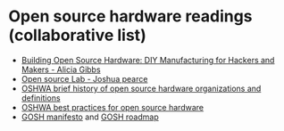 # Open source hardware readings (collaborative list)

- [Building Open Source Hardware: DIY Manufacturing for Hackers and Makers - Alicia Gibbs](https://books.google.ch/books?id=wg27BQAAQBAJ&printsec=frontcover&source=gbs_ge_summary_r&cad=0#v=onepage&q&f=false) 
- [Open source Lab - Joshua pearce](https://www.appropedia.org/Open-source_Lab)
- [OSHWA brief history of open source hardware organizations and definitions](https://www.oshwa.org/research/brief-history-of-open-source-hardware-organizations-and-definitions/)
- [OSHWA best practices for open source hardware](https://www.oshwa.org/sharing-best-practices/)
- [GOSH manifesto](http://openhardware.science/gosh-manifesto/) and [GOSH roadmap](http://openhardware.science/global-open-science-hardware-roadmap/)
